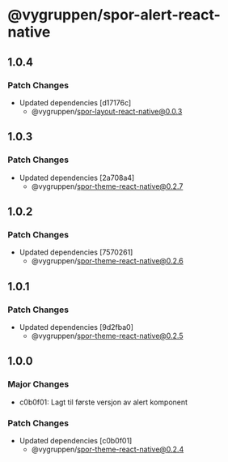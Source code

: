 # @vygruppen/spor-alert-react-native

## 1.0.4

### Patch Changes

- Updated dependencies [d17176c]
  - @vygruppen/spor-layout-react-native@0.0.3

## 1.0.3

### Patch Changes

- Updated dependencies [2a708a4]
  - @vygruppen/spor-theme-react-native@0.2.7

## 1.0.2

### Patch Changes

- Updated dependencies [7570261]
  - @vygruppen/spor-theme-react-native@0.2.6

## 1.0.1

### Patch Changes

- Updated dependencies [9d2fba0]
  - @vygruppen/spor-theme-react-native@0.2.5

## 1.0.0

### Major Changes

- c0b0f01: Lagt til første versjon av alert komponent

### Patch Changes

- Updated dependencies [c0b0f01]
  - @vygruppen/spor-theme-react-native@0.2.4
